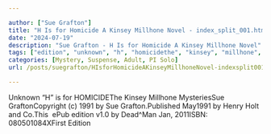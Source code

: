 ```yaml
---

author: ["Sue Grafton"]
title: "H Is for Homicide A Kinsey Millhone Novel - index_split_001.html"
date: "2024-07-19"
description: "Sue Grafton - H Is for Homicide A Kinsey Millhone Novel"
tags: ["edition", "unknown", "h", "homicidethe", "kinsey", "millhone", "mysteriessue", "graftoncopyright", "c", "sue", "henry", "holt", "epub", "jan"]
categories: [Mystery, Suspense, Adult, PI Solo]
url: /posts/suegrafton/HIsforHomicideAKinseyMillhoneNovel-indexsplit001html

---
```



Unknown
“H” is for HOMICIDEThe Kinsey Millhone MysteriesSue GraftonCopyright (c) 1991 by Sue Grafton.Published May1991 by Henry Holt and Co.This  ePub edition v1.0 by Dead^Man Jan, 2011ISBN: 080501084XFirst Edition

